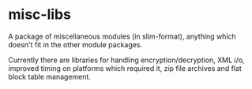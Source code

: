 misc-libs
=========

A package of miscellaneous modules (in slim-format), anything which doesn't fit in the other module packages. 


Currently there are libraries for handling encryption/decryption, XML i/o, improved timing on platforms which required it, zip file archives and flat block table management.

